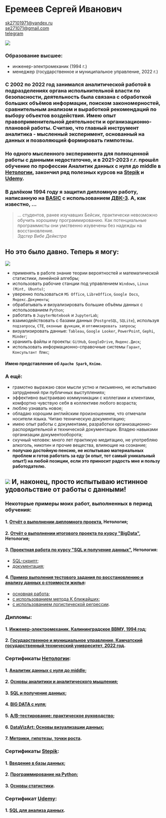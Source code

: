 # **Еремеев Сергей Иванович**

sk27101971@yandex.ru   
se271071@gmail.com   
[telegram](https://t.me/Kinick)   

![](https://drive.google.com/uc?export=view&id=1ofuZb5d5tpov_JrXR5CtBZqZERz4ksWj)

### Образование высшее:   
- инженер-электромеханик (1994 г.)   
- менеджер (государственное и муниципальное управление, 2022 г.)   

### С 2002 по 2022 год занимался аналитической работой в подразделениях органа испольнительной власти по безопасности, деятельность была связана с обработкой больших объёмов информации, поиском закономерностей, сравнительным анализом и выработкой рекомендаций по выбору объектов воздействия. Имею опыт правоприменительной деятельности и организационно-плановой работы. Считаю, что главный инструмент аналитика - мысленный эксперимент, основанный на данных и позволяющий формировать гимпотезы.
### Но одного мысленного эксперимента для полноценной работы с данными недостаточно, и в 2021-2023 г.г. прошёл обучение по профессии Аналитик данных с нуля до middle в [Нетологии](https://netology.ru/), закончил ряд полезных курсов на [Stepik](https://stepik.org/catalog) и [Udemy](https://www.udemy.com/).

### В далёком 1994 году я защитил дипломную работу, написанную на [BASIC](https://ru.wikipedia.org/wiki/Бейсик) с использованием [ДВК-3](https://ru.wikipedia.org/wiki/Диалоговый_вычислительный_комплекс#ДВК-3). А, как известно, ...      
> ... студентов, ранее изучавших Бейсик, практически невозможно обучить хорошему программированию. Как потенциальные программисты они умственно изувечены без надежды на восстановление.    
> *Эдсгер Вибе Дейкстра*   

## Но это было давно. Теперь я могу:
![](https://cdn.browsercam.com/mindsharpener.ki.kartik-logo.png)
* применять в работе знание теории вероятностей и математической статистики, линейной алгебры;
* использовать рабочие станции под управлением `Windows`, `Linux (Mint, Ubuntu)`;
* уверенно пользоваться `MS Office`, `LibreOffice`, `Google Docs`, `Яндекс.Документы`;
* обрабатывать и визуализировать большие объёмы данных с использованием `Python`;
* работать в `JupyterNotebook` и `JupyterLab`;
* взаимодействовать с базами данных (`PostgreSQL`, `SQLite`), используя `подзапросы`, `CTE`, `оконные функции`, и `оптимизировать запросы`;
* визуализировать данные: `Tableau`, `Google Looker`, `PowerPoint`, `Gephi`, `Minder`;
* храниить файлы и проекты: `GitHub`, `GoogleDrive`, `Яндекс.Диск`;
* использовать информационно-справочные системы `Гарант`, `Консультант Плюс`;
#### Имею представление об `Apache Spark`, `Knime`.

### А ещё:
* грамотно выражаю свои мысли устно и письменно, не испытываю затруднений при публичных выступлениях;   
* эффективно выстраиваю коммуникации с коллегами и клиентами, комфортно чувствую себя в коллективе любого возраста;   
* люблю узнавать новое;    
* обладаю хорошим английским произношением, что отмечали носители языка. Читаю техническую документацию;
* имею опыт работы с документами, разработки организационно-распорядительной и технической документации. Владею навыками организации документооборота;   
* скучный человек: много лет практикую медитацию, не употребляю алкоголь, никотин и прочие вещества, влияющие на сознание;    
* **получаю достойную пенсию, не испытываю материальных проблем и готов работать за еду (и опыт, тот самый уникальный опыт!) на любой позиции, если это приносит радость мне и пользу работодателю.**   

## ![](https://glavsnab.net/media/wysiwyg/Inna/01-look3.jpg) И, наконец, просто испытываю истинное удовольствие от работы с данными!

### Некоторые примеры моих работ, выполненных в период обучения:
#### 1.   [Отчёт о выполнении дипломного проекта](https://github.com/s-eremeev/eremeev/blob/eremeev/project_final%20_2.0.ipynb), Нетология;
#### 2.   [Отчёт о выполнении итогового проекта по курсу "BigData"](https://github.com/s-eremeev/eremeev/blob/eremeev/bd_project_work.ipynb), Нетология;
#### 3.   [Проектная работа по курсу "SQL и получение данных"](https://github.com/s-eremeev/eremeev/tree/eremeev/sql_project), Нетология:
* [SQL-скрипт](https://github.com/s-eremeev/eremeev/blob/eremeev/sql_project/eremeev.sql);
* [документация](https://github.com/s-eremeev/eremeev/blob/eremeev/sql_project/eremeev.pdf);
#### 4.  [Пример выполения тестового задания по восстановлению и анализу данных о стоимости жилья](https://github.com/s-eremeev/eremeev/tree/eremeev/test_project_California):   
* [основная работа](https://github.com/s-eremeev/eremeev/blob/eremeev/test_project_California/test_project.ipynb);
* [с использованием метода K ближайших](https://github.com/s-eremeev/eremeev/blob/eremeev/test_project_California/test_project_KNN.ipynb);
* [с использованием логистической регрессии](https://github.com/s-eremeev/eremeev/blob/eremeev/test_project_California/test_project_lr.ipynb).
### Дипломы:
#### 1.   [Инженер-электромеханик, Калининградское ВВМУ, 1994 год](https://github.com/s-eremeev/eremeev/blob/eremeev/certificates/diploma_0.png);
#### 2.   [Государственное и мунициальное управление, Камчатский государственный технический унивреситет, 2022 год](https://github.com/s-eremeev/eremeev/blob/eremeev/certificates/diploma_1.png).
### Сертификаты [Нетологии](https://netology.ru/):
#### 1.   [Аналитик данных с нуля до middle](https://github.com/s-eremeev/eremeev/blob/eremeev/certificates/big_certificate.pdf);
#### 2.   [Основы аналитики и аналитического мышления](https://github.com/s-eremeev/eremeev/blob/eremeev/certificates/start.pdf);
#### 3.   [SQL и получение данных](https://github.com/s-eremeev/eremeev/blob/eremeev/certificates/sql.pdf);
#### 4.   [BIG DATA с нуля](https://github.com/s-eremeev/eremeev/blob/eremeev/certificates/big_data.pdf);
#### 5.   [A/B-тестирование: практическое руководство](https://github.com/s-eremeev/eremeev/blob/eremeev/certificates/abt.pdf);
#### 6.   [DataVizArt: Основы визуализации данных](https://github.com/s-eremeev/eremeev/blob/eremeev/certificates/data_viz_art.pdf);
#### 7.   [Метрики, гипотезы, точки роста](https://github.com/s-eremeev/eremeev/blob/eremeev/certificates/mgt.pdf).
### Сертификаты [Stepik](https://stepik.org/catalog):
#### 1.   [Введение в базы данных](https://github.com/s-eremeev/eremeev/blob/eremeev/certificates/stepik-certificate-551-0db3075.pdf);
#### 2.   [Программирование на Python](https://github.com/s-eremeev/eremeev/blob/eremeev/certificates/stepik-certificate-67-17b28de.pdf);
#### 3.   [Основы статистики](https://github.com/s-eremeev/eremeev/blob/eremeev/certificates/stepik-certificate-76-0303dca.pdf).
### Сертификат [Udemy](https://www.udemy.com/):
#### 1.   [SQL для анализа данных](https://github.com/s-eremeev/eremeev/blob/eremeev/certificates/gleb_sql.png).
